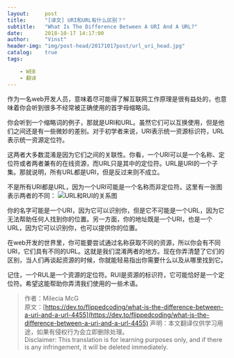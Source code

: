 ```yaml
---
layout:     post
title:      "[译文] URI和URL有什么区别？"
subtitle:   "What Is The Difference Between A URI And A URL?"
date:       2018-10-17 14:17:00
author:     "Vinst"
header-img: "img/post-head/20171017post/url_uri_head.jpg"
catalog:    true
tags:

    - WEB
    - 翻译
---
```


作为一名web开发人员，意味着尽可能得了解互联网工作原理是很有益处的，也意味着你会听到很多不经常被正确使用的首字母缩略词。

你会听到一个缩略词的例子，那就是URI和URL。虽然它们可以互换使用，但是他们之间还是有一些微妙的差别。对于初学者来说，URI表示统一资源标识符，URL表示统一资源定位符。

这两者大多数混淆是因为它们之间的关联性。你看，一个URI可以是一个名称、定位符或者两者兼有的在线资源，而URL只是其中的定位符。URL是URI的一个子集。那就说明，所有URL都是URI，但是反过来则不成立。

不是所有URI都是URL，因为一个URI可能是一个名称而非定位符。这里有一张图表示两者的不同：
![URL和RUI的关系图](img/post-head/20171017post/j4bka41nypm4do1f3e5b.jpg)

你的名字可能是一个URI，因为它可以识别你，但是它不可能是一个URL，因为它无法帮助任何人找到你的位置。另一方面，你的地址既是一个URI，也是一个URL，因为它可以识别你，也可以提供你的位置。

在web开发的世界里，你可能要尝试通过名称获取不同的资源，所以你会有不同URI，它们具有不同的URL。这就是我们混淆两者的地方。现在你弄清楚了它们的区别，当人们再谈起资源的时候，你就能轻易指出你需要什么以及从哪里找到它。

记住，一个RUL是一个资源的定位符。RUI是资源的标识符，它可能恰好是一个定位符。希望这能帮助你弄清我们使用的一些术语。

> 作者：Milecia McG  
> 原文：[https://dev.to/flippedcoding/what-is-the-difference-between-a-uri-and-a-url-4455](https://dev.to/flippedcoding/what-is-the-difference-between-a-uri-and-a-url-4455)
> 声明：本文翻译仅供学习用途，如果有侵权行为会立即删除处理。  
> Disclaimer: This translation is for learning purposes only, and if there is any infringement, it will be deleted immediately.